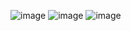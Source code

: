 ![image](https://github.com/user-attachments/assets/37607162-972d-46d5-83bf-7334312e39a3)
![image](https://github.com/user-attachments/assets/acf0a7ab-7c8c-42ce-a30b-12a317a6819c)
![image](https://github.com/user-attachments/assets/fa40b3fe-96c1-440b-a5dd-3be6b3735b0d)
